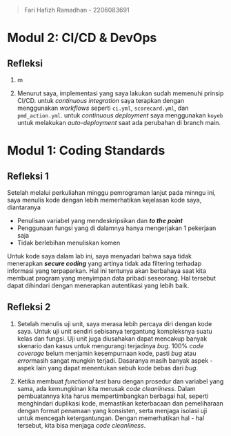 > Fari Hafizh Ramadhan - 2206083691

# Modul 2: CI/CD & DevOps

## Refleksi

1. m

2. Menurut saya, implementasi yang saya lakukan sudah memenuhi prinsip CI/CD.
   untuk *continuous integration* saya terapkan dengan menggunakan *workflows* seperti `ci.yml`, `scorecard.yml`, dan `pmd_action.yml`.
   untuk *continuous deployment* saya menggunakan `koyeb` untuk melakukan *auto-deployment* saat ada perubahan di branch main.

# Modul 1: Coding Standards

## Refleksi 1

Setelah melalui perkuliahan minggu pemrograman lanjut pada minngu ini, saya menulis kode dengan lebih memerhatikan
kejelasan kode saya, diantaranya

- Penulisan variabel yang mendeskripsikan dan ***to the point***
- Penggunaan fungsi yang di dalamnya hanya mengerjakan 1 pekerjaan saja
- Tidak berlebihan menuliskan komen

Untuk kode saya dalam lab ini, saya menyadari bahwa saya tidak menerapkan ***secure coding*** yang artinya tidak ada
filtering terhadap informasi yang terpaparkan. Hal ini tentunya akan berbahaya
saat kita membuat program yang menyimpan data pribadi seseorang. Hal tersebut dapat dihindari
dengan menerapkan autentikasi yang lebih baik.

## Refleksi 2

1. Setelah menulis uji unit, saya merasa lebih percaya diri dengan kode saya.
   Untuk uji unit sendiri sebisanya tergantung kompleksnya suatu kelas dan fungsi.
   Uji unit juga diusahakan dapat mencakup banyak skenario dan kasus untuk mengurangi
   terjadinya *bug*. 100% *code coverage* belum menjamin kesempurnaan kode, pasti *bug* atau *error*masih sangat mungkin terjadi. Dasaranya masih banyak aspek - aspek lain yang dapat menentukan sebuh kode bebas dari *bug*.


2. Ketika membuat *functional test* baru dengan prosedur dan variabel yang sama, ada kemungkinan kita merusak *code cleanliness*.
   Dalam pembuatannya kita harus mempertimbangkan berbagai hal, seperti menghindari duplikasi kode, memastikan keterbacaan dan
   pemeliharaan dengan format penamaan yang konsisten, serta menjaga isolasi uji untuk mencegah ketergantungan. Dengan memerhatikan hal - hal
   tersebut, kita bisa menjaga *code cleanliness*.